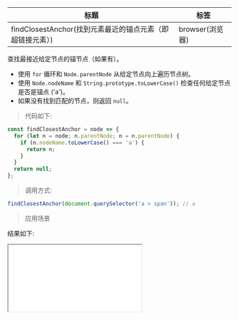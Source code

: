 | 标题                                                      | 标签            |
| --------------------------------------------------------- | --------------- |
| findClosestAnchor(找到元素最近的锚点元素（即超链接元素）) | browser(浏览器) |

查找最接近给定节点的锚节点（如果有）。

- 使用 `for` 循环和 `Node.parentNode` 从给定节点向上遍历节点树。
- 使用 `Node.nodeName` 和 `String.prototype.toLowerCase()` 检查任何给定节点是否是锚点 ('a')。
- 如果没有找到匹配的节点，则返回 `null`。

> 代码如下:

```js
const findClosestAnchor = node => {
  for (let n = node; n.parentNode; n = n.parentNode) {
    if (n.nodeName.toLowerCase() === 'a') {
      return n;
    }
  }
  return null;
};
```

> 调用方式:

```js
findClosestAnchor(document.querySelector('a > span')); // a
```

> 应用场景

<div class="code-editor" data-url="codes/javascript/html/findClosestAnchor.html" data-language="html"></div>

结果如下:

<iframe src="codes/javascript/html/findClosestAnchor.html"></iframe>
